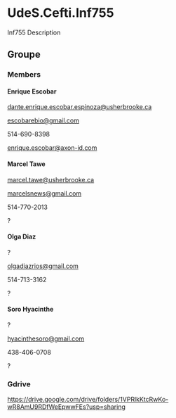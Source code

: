 # UdeS.Cefti.Inf755
Inf755 Description

## Groupe

### Members

#### Enrique Escobar

dante.enrique.escobar.espinoza@usherbrooke.ca

escobarebio@gmail.com

514-690-8398

enrique.escobar@axon-id.com

#### Marcel Tawe

marcel.tawe@usherbrooke.ca

marcelsnews@gmail.com

514-770-2013

?

#### Olga Diaz

?

olgadiazrios@gmail.com

514-713-3162

?

#### Soro Hyacinthe

?

hyacinthesoro@gmail.com

438-406-0708

?

### Gdrive

https://drive.google.com/drive/folders/1VPRlkKtcRwKo-wR8AmU9RDfWeEpwwFEs?usp=sharing

